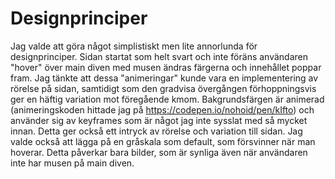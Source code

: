 # Designprinciper

Jag valde att göra något simplistiskt men lite annorlunda för designprinciper. Sidan startat som helt svart och inte föräns användaren "hover" över main diven med musen ändras färgerna och innehållet poppar fram. Jag tänkte att dessa "animeringar" kunde vara en implementering av rörelse på sidan, samtidigt som den gradvisa övergången förhoppningsvis ger en häftig variation mot föregående kmom. Bakgrundsfärgen är animerad (animeringskoden hittade jag på https://codepen.io/nohoid/pen/kIfto) och använder sig av keyframes som är något jag inte sysslat med så mycket innan. Detta ger också ett intryck av rörelse och variation till sidan. Jag valde också att lägga på en gråskala som default, som försvinner när man hoverar. Detta påverkar bara bilder, som är synliga även när användaren inte har musen på main diven. 
